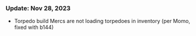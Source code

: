 ### Update:  Nov 28, 2023
- Torpedo build Mercs are not loading torpedoes in inventory (per Momo, fixed with b144)